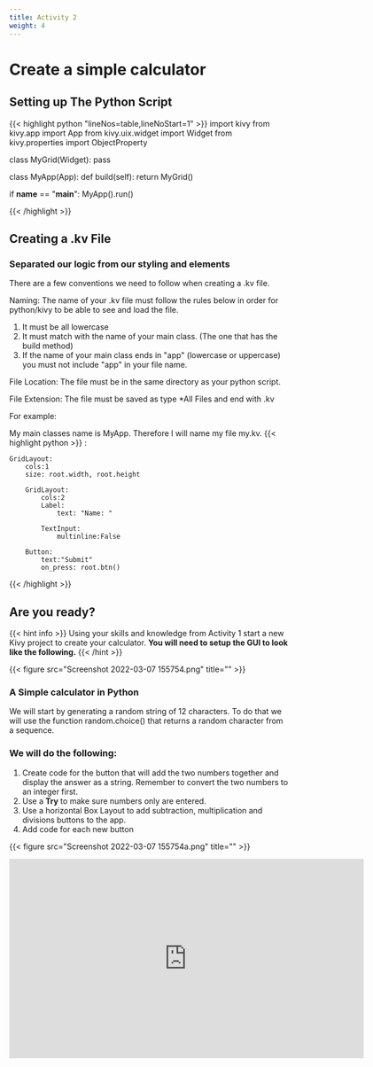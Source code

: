 ```yaml
---
title: Activity 2
weight: 4
---
```

# Create a simple calculator



## Setting up The Python Script
{{< highlight python "lineNos=table,lineNoStart=1" >}}
import kivy
from kivy.app import App
from kivy.uix.widget import Widget
from kivy.properties import ObjectProperty


class MyGrid(Widget):
    pass


class MyApp(App):
    def build(self):
        return MyGrid()


if __name__ == "__main__":
    MyApp().run()

{{< /highlight >}}



## Creating a .kv File
### Separated our logic from our styling and elements
There are a few conventions we need to follow when creating a .kv file.

Naming: The name of your .kv file must follow the rules below in order for python/kivy to be able to see and load the file.
1. It must be all lowercase
2. It must match with the name of your main class. (The one that has the build method)
3. If the name of your main class ends in "app" (lowercase or uppercase) you must not include "app" in your file name.

File Location: The file must be in the same directory as your python script.

File Extension: The file must be saved as type *All Files and end with .kv

For example:

My main classes name is MyApp. Therefore I will name my file my.kv.
{{< highlight python >}}
<MyGrid>:
    
    GridLayout:
        cols:1
        size: root.width, root.height

        GridLayout:
            cols:2
            Label:
                text: "Name: "

            TextInput:
                multinline:False

        Button:
            text:"Submit"
            on_press: root.btn()
        
{{< /highlight >}}

## Are you ready? 
{{< hint info >}}
Using your skills and knowledge from Activity 1 start a new Kivy project to create your calculator.  **You will need to setup the GUI to look like the following.**
{{< /hint >}}

{{< figure src="Screenshot 2022-03-07 155754.png" title="" >}}

### A Simple calculator in Python
We will start by generating a random string of 12 characters. To do that we will use the function random.choice() that returns a random character from a sequence.

### We will do the following:

1. Create code for the button that will add the two numbers together and display the answer as a string. Remember to convert the two numbers to an integer first.
2. Use a **Try** to make sure numbers only are entered.
3. Use a horizontal Box Layout to add subtraction, multiplication and divisions buttons to the app.
4. Add code for each new button


{{< figure src="Screenshot 2022-03-07 155754a.png" title="" >}}

<iframe src="https://tmccatholiceduau-my.sharepoint.com/personal/tnykke_tmc_catholic_edu_au/_layouts/15/embed.aspx?UniqueId=521d9994-807e-5f49-a9eb-18a041d92d4b&embed=%7B%22ust%22%3Atrue%2C%22hv%22%3A%22CopyEmbedCode%22%7D&referrer=StreamWebApp&referrerScenario=EmbedDialog.Create" width="640" height="360" frameborder="0" scrolling="no" allowfullscreen title="Kivy Activity 2-20220309_123103.mp4"></iframe>








